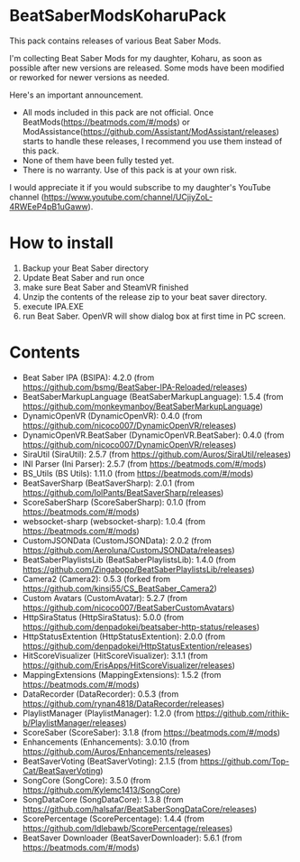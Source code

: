 # BeatSaberModsKoharuPack
This pack contains releases of various Beat Saber Mods.

I'm collecting Beat Saber Mods for my daughter, Koharu, as soon as possible after new versions are released.
Some mods have been modified or reworked for newer versions as needed.

Here's an important announcement.
* All mods included in this pack are not official. Once BeatMods(https://beatmods.com/#/mods) or ModAssistance(https://github.com/Assistant/ModAssistant/releases) starts to handle these releases, I recommend you use them instead of this pack.
* None of them have been fully tested yet.
* There is no warranty. Use of this pack is at your own risk.

I would appreciate it if you would subscribe to my daughter's YouTube channel (https://www.youtube.com/channel/UCjiyZoL-4RWEeP4pB1uGaww).

# How to install

1. Backup your Beat Saber directory
2. Update Beat Saber and run once
3. make sure Beat Saber and SteamVR finished
4. Unzip the contents of the release zip to your beat saver directory.
5. execute IPA.EXE
6. run Beat Saber. OpenVR will show dialog box at first time in PC screen.

# Contents

* Beat Saber IPA (BSIPA): 4.2.0 (from https://github.com/bsmg/BeatSaber-IPA-Reloaded/releases)
* BeatSaberMarkupLanguage (BeatSaberMarkupLanguage): 1.5.4 (from https://github.com/monkeymanboy/BeatSaberMarkupLanguage)
* DynamicOpenVR (DynamicOpenVR): 0.4.0 (from https://github.com/nicoco007/DynamicOpenVR/releases)
* DynamicOpenVR.BeatSaber (DynamicOpenVR.BeatSaber): 0.4.0 (from https://github.com/nicoco007/DynamicOpenVR/releases)
* SiraUtil (SiraUtil): 2.5.7 (from https://github.com/Auros/SiraUtil/releases)
* INI Parser (Ini Parser): 2.5.7 (from https://beatmods.com/#/mods)
* BS_Utils (BS Utils): 1.11.0 (from https://beatmods.com/#/mods)
* BeatSaverSharp (BeatSaverSharp): 2.0.1 (from https://github.com/lolPants/BeatSaverSharp/releases)
* ScoreSaberSharp (ScoreSaberSharp): 0.1.0 (from https://beatmods.com/#/mods)
* websocket-sharp (websocket-sharp): 1.0.4 (from https://beatmods.com/#/mods)
* CustomJSONData (CustomJSONData): 2.0.2 (from https://github.com/Aeroluna/CustomJSONData/releases)
* BeatSaberPlaylistsLib (BeatSaberPlaylistsLib): 1.4.0 (from https://github.com/Zingabopp/BeatSaberPlaylistsLib/releases)
* Camera2 (Camera2): 0.5.3 (forked from https://github.com/kinsi55/CS_BeatSaber_Camera2)
* Custom Avatars (CustomAvatar): 5.2.7 (from https://github.com/nicoco007/BeatSaberCustomAvatars)
* HttpSiraStatus (HttpSiraStatus): 5.0.0 (from https://github.com/denpadokei/beatsaber-http-status/releases)
* HttpStatusExtention (HttpStatusExtention): 2.0.0 (from https://github.com/denpadokei/HttpStatusExtention/releases)
* HitScoreVisualizer (HitScoreVisualizer): 3.1.1 (from https://github.com/ErisApps/HitScoreVisualizer/releases)
* MappingExtensions (MappingExtensions): 1.5.2 (from https://beatmods.com/#/mods)
* DataRecorder (DataRecorder): 0.5.3 (from https://github.com/rynan4818/DataRecorder/releases)
* PlaylistManager (PlaylistManager): 1.2.0 (from https://github.com/rithik-b/PlaylistManager/releases)
* ScoreSaber (ScoreSaber): 3.1.8 (from https://beatmods.com/#/mods)
* Enhancements (Enhancements): 3.0.10 (from https://github.com/Auros/Enhancements/releases)
* BeatSaverVoting (BeatSaverVoting): 2.1.5 (from https://github.com/Top-Cat/BeatSaverVoting)
* SongCore (SongCore): 3.5.0 (from https://github.com/Kylemc1413/SongCore)
* SongDataCore (SongDataCore): 1.3.8 (from https://github.com/halsafar/BeatSaberSongDataCore/releases)
* ScorePercentage (ScorePercentage): 1.4.4 (from https://github.com/Idlebawb/ScorePercentage/releases)
* BeatSaver Downloader (BeatSaverDownloader): 5.6.1 (from https://beatmods.com/#/mods)
